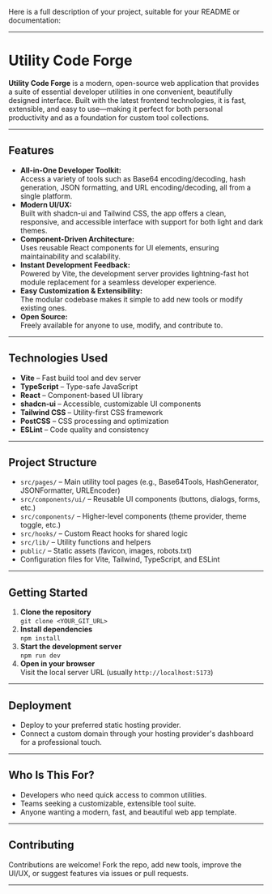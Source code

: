 Here is a full description of your project, suitable for your README or documentation:

---

# Utility Code Forge

**Utility Code Forge** is a modern, open-source web application that provides a suite of essential developer utilities in one convenient, beautifully designed interface. Built with the latest frontend technologies, it is fast, extensible, and easy to use—making it perfect for both personal productivity and as a foundation for custom tool collections.

---

## Features

- **All-in-One Developer Toolkit:**  
  Access a variety of tools such as Base64 encoding/decoding, hash generation, JSON formatting, and URL encoding/decoding, all from a single platform.
- **Modern UI/UX:**  
  Built with shadcn-ui and Tailwind CSS, the app offers a clean, responsive, and accessible interface with support for both light and dark themes.
- **Component-Driven Architecture:**  
  Uses reusable React components for UI elements, ensuring maintainability and scalability.
- **Instant Development Feedback:**  
  Powered by Vite, the development server provides lightning-fast hot module replacement for a seamless developer experience.
- **Easy Customization & Extensibility:**  
  The modular codebase makes it simple to add new tools or modify existing ones.
- **Open Source:**  
  Freely available for anyone to use, modify, and contribute to.

---

## Technologies Used

- **Vite** – Fast build tool and dev server
- **TypeScript** – Type-safe JavaScript
- **React** – Component-based UI library
- **shadcn-ui** – Accessible, customizable UI components
- **Tailwind CSS** – Utility-first CSS framework
- **PostCSS** – CSS processing and optimization
- **ESLint** – Code quality and consistency

---

## Project Structure

- `src/pages/` – Main utility tool pages (e.g., Base64Tools, HashGenerator, JSONFormatter, URLEncoder)
- `src/components/ui/` – Reusable UI components (buttons, dialogs, forms, etc.)
- `src/components/` – Higher-level components (theme provider, theme toggle, etc.)
- `src/hooks/` – Custom React hooks for shared logic
- `src/lib/` – Utility functions and helpers
- `public/` – Static assets (favicon, images, robots.txt)
- Configuration files for Vite, Tailwind, TypeScript, and ESLint

---

## Getting Started

1. **Clone the repository**  
   `git clone <YOUR_GIT_URL>`
2. **Install dependencies**  
   `npm install`
3. **Start the development server**  
   `npm run dev`
4. **Open in your browser**  
   Visit the local server URL (usually `http://localhost:5173`)

---

## Deployment

- Deploy to your preferred static hosting provider.
- Connect a custom domain through your hosting provider's dashboard for a professional touch.

---

## Who Is This For?

- Developers who need quick access to common utilities.
- Teams seeking a customizable, extensible tool suite.
- Anyone wanting a modern, fast, and beautiful web app template.

---

## Contributing

Contributions are welcome! Fork the repo, add new tools, improve the UI/UX, or suggest features via issues or pull requests.

---